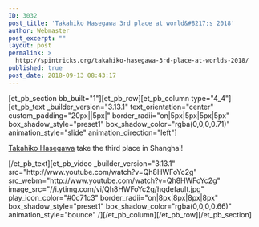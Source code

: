 ```yaml
---
ID: 3032
post_title: 'Takahiko Hasegawa 3rd place at world&#8217;s 2018'
author: Webmaster
post_excerpt: ""
layout: post
permalink: >
  http://spintricks.org/takahiko-hasegawa-3rd-place-at-worlds-2018/
published: true
post_date: 2018-09-13 08:43:17
---
```

[et_pb_section bb_built="1"][et_pb_row][et_pb_column type="4_4"][et_pb_text _builder_version="3.13.1" text_orientation="center" custom_padding="20px||5px|" border_radii="on|5px|5px|5px|5px" box_shadow_style="preset1" box_shadow_color="rgba(0,0,0,0.71)" animation_style="slide" animation_direction="left"]
<p class="title style-scope ytd-video-primary-info-renderer"><a href="/tag/spinners/taka">Takahiko Hasegawa</a> take the third place in Shanghai!</p>
[/et_pb_text][et_pb_video _builder_version="3.13.1" src="http://www.youtube.com/watch?v=Qh8HWFoYc2g" src_webm="http://www.youtube.com/watch?v=Qh8HWFoYc2g" image_src="//i.ytimg.com/vi/Qh8HWFoYc2g/hqdefault.jpg" play_icon_color="#0c71c3" border_radii="on|8px|8px|8px|8px" box_shadow_style="preset1" box_shadow_color="rgba(0,0,0,0.66)" animation_style="bounce" /][/et_pb_column][/et_pb_row][/et_pb_section]